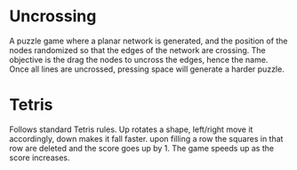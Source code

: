 # Uncrossing
A puzzle game where a planar network is generated, and the position of the nodes randomized so that the edges of the network are crossing.
The objective is the drag the nodes to uncross the edges, hence the name. Once all lines are uncrossed, pressing space will generate a harder puzzle.
# Tetris
Follows standard Tetris rules. Up rotates a shape, left/right move it accordingly, down makes it fall faster.
upon filling a row the squares in that row are deleted and the score goes up by 1.
The game speeds up as the score increases.
# 
